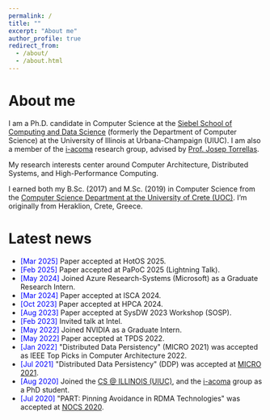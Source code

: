 ```yaml
---
permalink: /
title: ""
excerpt: "About me"
author_profile: true
redirect_from:
  - /about/
  - /about.html
---
```


<!-- <div id="photo" style="text-align: left">
  <span style="vertical-align:left; color:red;">Warning: The webpage is currently under construction.</span>
  <img style="vertical-align:right" width="200" height="300" src="/images/under_construction_image.png" alt="">
</div> -->


About me
======
<p>
  I am a Ph.D. candidate in Computer Science at the 
  <a href="https://siebelschool.illinois.edu/" target="_blank">Siebel School of Computing and Data Science</a> 
  (formerly the Department of Computer Science) at the University of Illinois at Urbana-Champaign (UIUC). 
  I am also a member of the 
  <a href="http://iacoma.cs.uiuc.edu/" target="_blank">i-acoma</a> research group, 
  advised by 
  <a href="http://iacoma.cs.uiuc.edu/josep/torrellas.html" target="_blank">Prof. Josep Torrellas</a>.
</p>

<p>
My research interests center around Computer Architecture, Distributed Systems, and High-Performance Computing.
</p>

<p>
I earned both my B.Sc. (2017) and M.Sc. (2019) in Computer Science from the 
<a href="https://www.csd.uoc.gr/CSD/index.jsp" target="_blank">Computer Science Department at the University of Crete (UOC)</a>. 
I’m originally from Heraklion, Crete, Greece.
</p>

Latest news
======
- <span style="color:blue">[Mar 2025] </span> Paper accepted at HotOS 2025.
- <span style="color:blue">[Feb 2025] </span> Paper accepted at PaPoC 2025 (Lightning Talk).
- <span style="color:blue">[May 2024] </span> Joined Azure Research-Systems (Microsoft) as a Graduate Research Intern.
- <span style="color:blue">[Mar 2024] </span> Paper accepted at ISCA 2024.
- <span style="color:blue">[Oct 2023] </span> Paper accepted at HPCA 2024.
- <span style="color:blue">[Aug 2023] </span> Paper accepted at SysDW 2023 Workshop (SOSP).
- <span style="color:blue">[Feb 2023] </span> Invited talk at Intel.
- <span style="color:blue">[May 2022] </span> Joined NVIDIA as a Graduate Intern.
- <span style="color:blue">[May 2022] </span> Paper accepted at TPDS 2022.
- <span style="color:blue">[Jan 2022] </span> "Distributed Data Persistency" (MICRO 2021) was accepted as IEEE Top Picks in Computer Architecture 2022.
- <span style="color:blue">[Jul 2021] </span> "Distributed Data Persistency" (DDP) was accepted at <a href="https://www.microarch.org/micro54/" target="_blank">MICRO 2021</a>.
- <span style="color:blue">[Aug 2020] </span> Joined the <a href="https://cs.illinois.edu/" target="_blank">CS @ ILLINOIS (UIUC)</a>, and the <a href="http://iacoma.cs.uiuc.edu/" target="_blank">i-acoma</a> group as a PhD student.
- <span style="color:blue">[Jul 2020] </span> "PART: Pinning Avoidance in RDMA Technologies" was accepted at <a href="https://nocs2020.engr.uky.edu/" target="_blank">NOCS 2020</a>.
